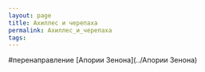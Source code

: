 ```yaml
---
layout: page
title: Ахиллес и черепаха
permalink: Ахиллес_и_черепаха
tags: 
---
```

#перенаправление [Апории Зенона](../Апории Зенона)